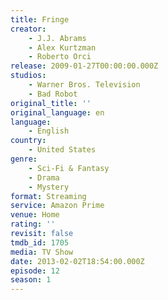 ```yaml
---
title: Fringe
creator:
    - J.J. Abrams
    - Alex Kurtzman
    - Roberto Orci
release: 2009-01-27T00:00:00.000Z
studios:
    - Warner Bros. Television
    - Bad Robot
original_title: ''
original_language: en
language:
    - English
country:
    - United States
genre:
    - Sci-Fi & Fantasy
    - Drama
    - Mystery
format: Streaming
service: Amazon Prime
venue: Home
rating: ''
revisit: false
tmdb_id: 1705
media: TV Show
date: 2013-02-02T18:54:00.000Z
episode: 12
season: 1
---
```


